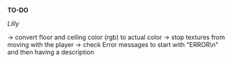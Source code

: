 **TO-DO**

*Lilly*

-> convert floor and ceiling color (rgb) to actual color
-> stop textures from moving with the player
-> check Error messages to start with "ERROR\n" and then having a description

